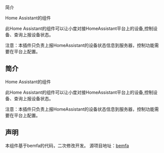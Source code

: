 简介
 

Home Assistant的组件


此Home Assistant的组件可以让小度对接HomeAssistant平台上的设备,控制设备、查询上报设备状态。

注意：本插件只负责上报HomeAssistant的设备状态信息到服务器，控制功能需要在平台上配置。

## 简介


Home Assistant的组件

此Home Assistant的组件可以让小度对接HomeAssistant平台上的设备,控制设备、查询上报设备状态。

注意：本插件只负责上报HomeAssistant的设备状态信息到服务器，控制功能需要在平台上配置。
## 声明

本组件基于bemfa的代码，二次修改开发。
源项目地址：[bemfa](https://github.com/larry-wong/bemfa)